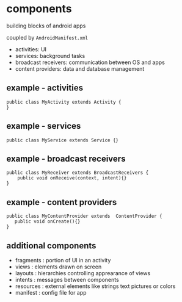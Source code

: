 # components

building blocks of android apps

coupled by `AndroidManifest.xml`

- activities: UI
- services: background tasks
- broadcast receivers: communication between OS and apps
- content providers: data and database management

## example - activities

```
public class MyActivity extends Activity {
}
```

## example - services 

```
public class MyService extends Service {}
```

## example - broadcast receivers

```
public class MyReceiver extends BroadcastReceivers {
	public void onReceive(context, intent){}
}
```

## example - content providers

```
public class MyContentProvider extends  ContentProvider {
   public void onCreate(){}
}
```

## additional components

- fragments : portion of UI in an activity
- views : elements drawn on screen
- layouts : hierarchies controlling apprearance of views
- intents : messages between components
- resources : external elements like strings text pictures or colors
- manifest : config file for app


